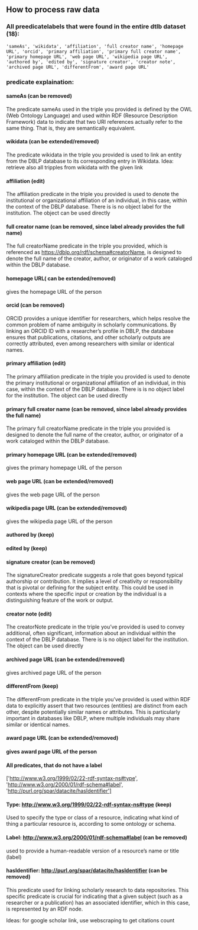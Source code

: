 ## How to process raw data

### All preedicatelabels that were found in the entire dtlb dataset (18):
```
'sameAs', 'wikidata', 'affiliation', 'full creator name', 'homepage URL', 'orcid', 'primary affiliation', 'primary full creator name', 'primary homepage URL', 'web page URL', 'wikipedia page URL', 'authored by', 'edited by', 'signature creator', 'creator note', 'archived page URL', 'differentFrom', 'award page URL'
```

### predicate explaination:

#### sameAs (can be removed)
The predicate sameAs used in the triple you provided is defined by the OWL (Web Ontology Language) and used within RDF (Resource Description Framework) data to indicate that two URI references actually refer to the same thing. That is, they are semantically equivalent.


#### wikidata (can be extended/removed)
The predicate wikidata in the triple you provided is used to link an entity from the DBLP database to its corresponding entry in Wikidata. 
Idea: retrieve also all tripples from wikidata with the given link 

#### affiliation (edit)
The affiliation predicate in the triple you provided is used to denote the institutional or organizational affiliation of an individual, in this case, within the context of the DBLP database. There is is no object label for the institution. The object can be used directly

#### full creator name (can be removed, since label already provides the full name)
The full creatorName predicate in the triple you provided, which is referenced as https://dblp.org/rdf/schema#creatorName, is designed to denote the full name of the creator, author, or originator of a work cataloged within the DBLP database.

#### homepage URL( can be extended/removed)
gives the homepage URL of the person 

#### orcid (can be removed)
ORCID provides a unique identifier for researchers, which helps resolve the common problem of name ambiguity in scholarly communications. By linking an ORCID ID with a researcher’s profile in DBLP, the database ensures that publications, citations, and other scholarly outputs are correctly attributed, even among researchers with similar or identical names.

#### primary affiliation (edit)
The primary affiliation predicate in the triple you provided is used to denote the primary institutional or organizational affiliation of an individual, in this case, within the context of the DBLP database. There is is no object label for the institution. The object can be used directly

#### primary full creator name (can be removed, since label already provides the full name)
The primary full creatorName predicate in the triple you provided is designed to denote the full name of the creator, author, or originator of a work cataloged within the DBLP database.

#### primary homepage URL (can be extended/removed)
gives the primary homepage URL of the person 

#### web page URL  (can be extended/removed)
gives the web page URL of the person 

#### wikipedia page URL (can be extended/removed)
gives the wikipedia page URL of the person 

#### authored by (keep)

#### edited by (keep)

#### signature creator (can be removed)
The signatureCreator predicate suggests a role that goes beyond typical authorship or contribution. It implies a level of creativity or responsibility that is pivotal or defining for the subject entity. This could be used in contexts where the specific input or creation by the individual is a distinguishing feature of the work or output.

#### creator note  (edit)
The creatorNote predicate in the triple you’ve provided is used to convey additional, often significant, information about an individual within the context of the DBLP database. There is is no object label for the institution. The object can be used directly

#### archived page URL (can be extended/removed)
gives archived page URL of the person 

#### differentFrom (keep)
The differentFrom predicate in the triple you’ve provided is used within RDF data to explicitly assert that two resources (entities) are distinct from each other, despite potentially similar names or attributes. This is particularly important in databases like DBLP, where multiple individuals may share similar or identical names. 

#### award page URL (can be extended/removed)
#### gives award page URL of the person 



#### All predicates, that do not have a label
['http://www.w3.org/1999/02/22-rdf-syntax-ns#type', 'http://www.w3.org/2000/01/rdf-schema#label', 'http://purl.org/spar/datacite/hasIdentifier']

#### Type: http://www.w3.org/1999/02/22-rdf-syntax-ns#type (keep)
Used to specify the type or class of a resource, indicating what kind of thing a particular resource is, according to some ontology or schema.

#### Label: http://www.w3.org/2000/01/rdf-schema#label (can be removed)
used to provide a human-readable version of a resource’s name or title (label)

#### hasIdentifier: http://purl.org/spar/datacite/hasIdentifier (can be removed)
This predicate used for linking scholarly research to data repositories. This specific predicate is crucial for indicating that a given subject (such as a researcher or a publication) has an associated identifier, which in this case, is represented by an RDF node.


Ideas:
for google scholar link, use webscraping to get citations count
